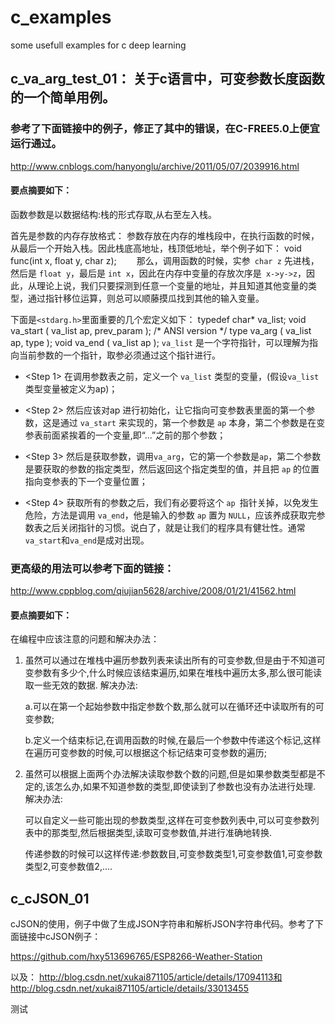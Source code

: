 # c\_examples
some usefull examples for c deep learning

## c\_va\_arg\_test\_01： 关于c语言中，可变参数长度函数的一个简单用例。

### 参考了下面链接中的例子，修正了其中的错误，在C-FREE5.0上便宜运行通过。

http://www.cnblogs.com/hanyonglu/archive/2011/05/07/2039916.html

#### 要点摘要如下：
函数参数是以数据结构:栈的形式存取,从右至左入栈。

首先是参数的内存存放格式：
参数存放在内存的堆栈段中，在执行函数的时候，从最后一个开始入栈。因此栈底高地址，栈顶低地址，举个例子如下：
    void func(int x, float y, char z);
　　那么，调用函数的时候，实参` char z` 先进栈，然后是 `float y`，最后是 `int x`，因此在内存中变量的存放次序是` x->y->z`，因此，从理论上说，我们只要探测到任意一个变量的地址，并且知道其他变量的类型，通过指针移位运算，则总可以顺藤摸瓜找到其他的输入变量。

下面是` <stdarg.h> `里面重要的几个宏定义如下：
typedef char* va_list;
    void va_start ( va_list ap, prev_param ); /* ANSI version */
    type va_arg ( va_list ap, type ); 
    void va_end ( va_list ap ); 
`va_list` 是一个字符指针，可以理解为指向当前参数的一个指针，取参必须通过这个指针进行。


- <Step 1> 在调用参数表之前，定义一个 `va_list` 类型的变量，(假设`va_list` 类型变量被定义为ap)；

- <Step 2> 然后应该对ap 进行初始化，让它指向可变参数表里面的第一个参数，这是通过 `va_start` 来实现的，第一个参数是 `ap` 本身，第二个参数是在变参表前面紧挨着的一个变量,即“...”之前的那个参数；

- <Step 3> 然后是获取参数，调用`va_arg`，它的第一个参数是`ap`，第二个参数是要获取的参数的指定类型，然后返回这个指定类型的值，并且把 `ap` 的位置指向变参表的下一个变量位置；

- <Step 4> 获取所有的参数之后，我们有必要将这个 `ap `指针关掉，以免发生危险，方法是调用 `va_end`，他是输入的参数 `ap` 置为 `NULL`，应该养成获取完参数表之后关闭指针的习惯。说白了，就是让我们的程序具有健壮性。通常`va_start`和`va_end`是成对出现。

### 更高级的用法可以参考下面的链接：
http://www.cppblog.com/qiujian5628/archive/2008/01/21/41562.html

#### 要点摘要如下：
在编程中应该注意的问题和解决办法：


1. 虽然可以通过在堆栈中遍历参数列表来读出所有的可变参数,但是由于不知道可变参数有多少个,什么时候应该结束遍历,如果在堆栈中遍历太多,那么很可能读取一些无效的数据.
解决办法:

	a.可以在第一个起始参数中指定参数个数,那么就可以在循环还中读取所有的可变参数;

	b.定义一个结束标记,在调用函数的时候,在最后一个参数中传递这个标记,这样在遍历可变参数的时候,可以根据这个标记结束可变参数的遍历;

2. 虽然可以根据上面两个办法解决读取参数个数的问题,但是如果参数类型都是不定的,该怎么办,如果不知道参数的类型,即使读到了参数也没有办法进行处理.
解决办法:

	可以自定义一些可能出现的参数类型,这样在可变参数列表中,可以可变参数列表中的那类型,然后根据类型,读取可变参数值,并进行准确地转换.
	
	传递参数的时候可以这样传递:参数数目,可变参数类型1,可变参数值1,可变参数类型2,可变参数值2,....


## c\_cJSON_01

cJSON的使用，例子中做了生成JSON字符串和解析JSON字符串代码。参考了下面链接中cJSON例子：

https://github.com/hxy513696765/ESP8266-Weather-Station

以及：
http://blog.csdn.net/xukai871105/article/details/17094113和
http://blog.csdn.net/xukai871105/article/details/33013455


测试